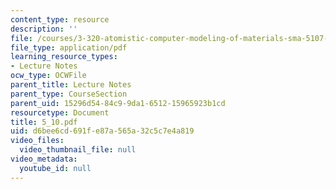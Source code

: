 ```yaml
---
content_type: resource
description: ''
file: /courses/3-320-atomistic-computer-modeling-of-materials-sma-5107-spring-2005/d6bee6cd691fe87a565a32c5c7e4a819_5_10.pdf
file_type: application/pdf
learning_resource_types:
- Lecture Notes
ocw_type: OCWFile
parent_title: Lecture Notes
parent_type: CourseSection
parent_uid: 15296d54-84c9-9da1-6512-15965923b1cd
resourcetype: Document
title: 5_10.pdf
uid: d6bee6cd-691f-e87a-565a-32c5c7e4a819
video_files:
  video_thumbnail_file: null
video_metadata:
  youtube_id: null
---
```

